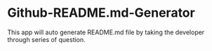 # Github-README.md-Generator
This app will auto generate README.md file by taking the developer through series of question. 
